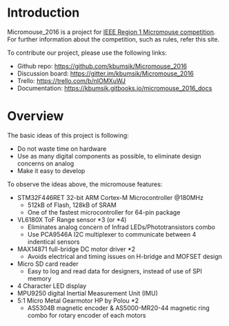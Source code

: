 # Introduction

Micromouse_2016 is a project for [IEEE Region 1 Micromouse competition](http://sites.ieee.org/r1studentconference/about/micromouse/). For further information about the competition, such as rules, refer this site.

To contribute our project, please use the following links:
* Github repo: https://github.com/kbumsik/Micromouse_2016
* Discussion board: https://gitter.im/kbumsik/Micromouse_2016
* Trello: https://trello.com/b/nIOMXuWJ
* Documentation: https://kbumsik.gitbooks.io/micromouse_2016_docs

# Overview
The basic ideas of this project is following:
* Do not waste time on hardware
* Use as many digital components as possible, to eliminate design concerns on analog
* Make it easy to develop

To observe the ideas above, the micromouse features:

* STM32F446RET 32-bit ARM Cortex-M Microcontroller @180MHz
  * 512kB of Flash, 128kB of SRAM
  * One of the fastest microcontroller for 64-pin package
* VL6180X ToF Range sensor \*3 (or \*4)
  * Eliminates analog concern of Infrad LEDs/Phototransistors combo
  * Use PCA9546A I2C multiplexer to communicate between 4 indentical sensors
* MAX14871 full-bridge DC motor driver \*2
  * Avoids electrical and timing issues on H-bridge and MOFSET design
* Micro SD card reader
  * Easy to log and read data for designers, instead of use of SPI memory
* 4 Character LED display
* MPU9250 digital Inertial Measurement Unit (IMU)
* 5:1 Micro Metal Gearmotor HP by Polou *2
  * AS5304B magnetic encoder & AS5000-MR20-44 magnetic ring combo for rotary encoder of each motors